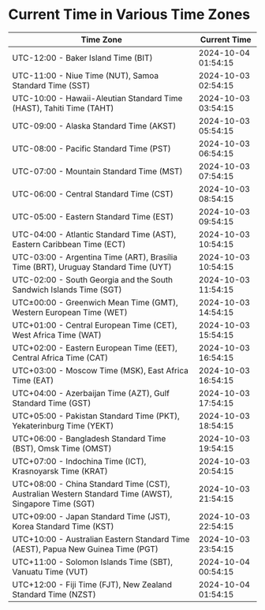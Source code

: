 # Current Time in Various Time Zones

| Time Zone | Current Time |
|-----------|--------------|
| UTC-12:00 - Baker Island Time (BIT) | 2024-10-04 01:54:15 |
| UTC-11:00 - Niue Time (NUT), Samoa Standard Time (SST) | 2024-10-03 02:54:15 |
| UTC-10:00 - Hawaii-Aleutian Standard Time (HAST), Tahiti Time (TAHT) | 2024-10-03 03:54:15 |
| UTC-09:00 - Alaska Standard Time (AKST) | 2024-10-03 05:54:15 |
| UTC-08:00 - Pacific Standard Time (PST) | 2024-10-03 06:54:15 |
| UTC-07:00 - Mountain Standard Time (MST) | 2024-10-03 07:54:15 |
| UTC-06:00 - Central Standard Time (CST) | 2024-10-03 08:54:15 |
| UTC-05:00 - Eastern Standard Time (EST) | 2024-10-03 09:54:15 |
| UTC-04:00 - Atlantic Standard Time (AST), Eastern Caribbean Time (ECT) | 2024-10-03 10:54:15 |
| UTC-03:00 - Argentina Time (ART), Brasília Time (BRT), Uruguay Standard Time (UYT) | 2024-10-03 10:54:15 |
| UTC-02:00 - South Georgia and the South Sandwich Islands Time (SGT) | 2024-10-03 11:54:15 |
| UTC±00:00 - Greenwich Mean Time (GMT), Western European Time (WET) | 2024-10-03 14:54:15 |
| UTC+01:00 - Central European Time (CET), West Africa Time (WAT) | 2024-10-03 15:54:15 |
| UTC+02:00 - Eastern European Time (EET), Central Africa Time (CAT) | 2024-10-03 16:54:15 |
| UTC+03:00 - Moscow Time (MSK), East Africa Time (EAT) | 2024-10-03 16:54:15 |
| UTC+04:00 - Azerbaijan Time (AZT), Gulf Standard Time (GST) | 2024-10-03 17:54:15 |
| UTC+05:00 - Pakistan Standard Time (PKT), Yekaterinburg Time (YEKT) | 2024-10-03 18:54:15 |
| UTC+06:00 - Bangladesh Standard Time (BST), Omsk Time (OMST) | 2024-10-03 19:54:15 |
| UTC+07:00 - Indochina Time (ICT), Krasnoyarsk Time (KRAT) | 2024-10-03 20:54:15 |
| UTC+08:00 - China Standard Time (CST), Australian Western Standard Time (AWST), Singapore Time (SGT) | 2024-10-03 21:54:15 |
| UTC+09:00 - Japan Standard Time (JST), Korea Standard Time (KST) | 2024-10-03 22:54:15 |
| UTC+10:00 - Australian Eastern Standard Time (AEST), Papua New Guinea Time (PGT) | 2024-10-03 23:54:15 |
| UTC+11:00 - Solomon Islands Time (SBT), Vanuatu Time (VUT) | 2024-10-04 00:54:15 |
| UTC+12:00 - Fiji Time (FJT), New Zealand Standard Time (NZST) | 2024-10-04 01:54:15 |
